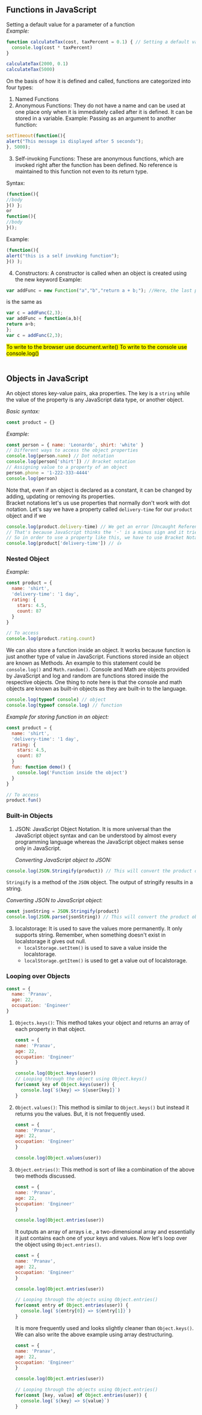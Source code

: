 ## Functions in JavaScript
Setting a default value for a parameter of a function <br />
_Example:_
```js
function calculateTax(cost, taxPercent = 0.1) { // Setting a default value for tax parameter, incase the user does not enter one
  console.log(cost * taxPercent)
}

calculateTax(2000, 0.1)
calculateTax(5000)
```
On the basis of how it is defined and called, functions are categorized into four types:
1.	Named Functions
2.   Anonymous Functions:
They do not have a name and can be used at one place only when it is immediately called after it is defined. It can be stored in a variable.
Example: Passing as an argument to another function:
```javascript
setTimeout(function(){
alert("This message is displayed after 5 seconds");
}, 5000);
```
3. Self-invoking Functions:
These are anonymous functions, which are invoked right after the function has been defined. No reference is maintained to this function not even to its return type.

Syntax:
```javascript
(function(){
//body
}() };
or
function(){
//body
}();
```
Example:
```javascript
(function(){
alert("this is a self invoking function");
}() );
```

4. Constructors:
A constructor is called when an object is created using the new keyword
Example:
```javascript
var addFunc = new Function("a","b","return a + b;"); //Here, the last parameter will always be the body of the function
```
is the same as
```javascript
var c = addFunc(2,3);
var addFunc = function(a,b){
return a+b;
};
var c = addFunc(2,3); 
```

<mark>To write to the browser use document.write()
To write to the console use console.log()</mark>
<br /><br />
## Objects in JavaScript
An object stores key-value pairs, aka properties. The key is a `string` while the value of the property is any JavaScript data type, or another object.

_Basic syntax:_ 
```js
const product = {}
```
_Example:_
```javascript
const person = { name: 'Leonardo', shirt: 'white' }
// Different ways to access the object properties
console.log(person.name) // Dot notation
console.log(person['shirt']) // Bracket notation
// Assigning value to a property of an object
person.phone = '1-222-333-4444'
console.log(person)
```
Note that, even if an object is declared as a constant, it can be changed by adding, updating or removing its properties. <br />
Bracket notations let's us use properties that normally don't work with dot notation. Let's say we have a property called `delivery-time` for our `product` object and if we

```js
console.log(product.delivery-time) // We get an error [Uncaught ReferenceError: time is not defined at...]
// That's because JavaScript thinks the '-' is a minus sign and it tries to do math
// So in order to use a property like this, we have to use Bracket Notation
console.log(product['delivery-time']) // 👍
```
### Nested Object
_Example:_ 
```js
const product = {
  name: 'shirt',
  'delivery-time': '1 day',
  rating: {
    stars: 4.5,
    count: 87
  }
}

// To access
console.log(product.rating.count)
```
We can also store a function inside an object. It works because function is just another type of value in JavaScript. Functions stored inside an object are known as Methods.
An example to this statement could be `console.log()` and `Math.random()`. Console and Math are objects provided by JavaScript and log and random are functions stored inside the respective objects.
One thing to note here is that the console and math objects are known as built-in objects as they are built-in to the language.
```js
console.log(typeof console) // object
console.log(typeof console.log) // function
```

_Example for storing function in an object:_ 
```js
const product = {
  name: 'shirt',
  'delivery-time': '1 day',
  rating: {
    stars: 4.5,
    count: 87
  }
  fun: function demo() {
    console.log('Function inside the object')
  }
}

// To access
product.fun()
```
### Built-in Objects
1. JSON:
   JavaScript Object Notation. It is more universal than the JavaScript object syntax and can be understood by almost every programming language whereas the JavaScript object makes sense only in JavaScript.

   _Converting JavaScript object to JSON:_
```js
console.log(JSON.Stringify(product)) // This will convert the product object into JSON
```
`Stringify` is a method of the `JSON` object. The output of stringify results in a string.

  _Converting JSON to JavaScript object:_
```js
const jsonString = JSON.Stringify(product)
console.log(JSON.parse(jsonString)) // This will convert the product object into JSON
```
3. localstorage:
   It is used to save the values more permanently. It only supports string. Remember, when something doesn't exist in localstorage it gives out null.
   - `localStorage.setItem()` is used to save a value inside the localstorage.
   - `localStorage.getItem()` is used to get a value out of localstorage.

### Looping over Objects
```js
const = {
  name: 'Pranav',
  age: 22,
  occupation: 'Engineer'
}
```
1. `Objects.keys()`: This method takes your object and returns an array of each property in that object.
   ```js
   const = {
   name: 'Pranav',
   age: 22,
   occupation: 'Engineer'
   }

   console.log(Object.keys(user))
   // Looping through the object using Object.keys()
   for(const key of Object.keys(user)) {
     console.log(`${key} => ${user[key]}`)
   }
   ```
2. `Object.values()`: This method is similar to `Object.keys()` but instead it returns you the values. But, it is not frequently used.
   ```js
   const = {
   name: 'Pranav',
   age: 22,
   occupation: 'Engineer'
   }

   console.log(Object.values(user))
   ```
3. `Object.entries()`: This method is sort of like a combination of the above two methods discussed.
   ```js
   const = {
   name: 'Pranav',
   age: 22,
   occupation: 'Engineer'
   }

   console.log(Object.entries(user))
   ```
   It outputs an array of arrays i.e., a two-dimensional array and essentially it just contains each one of your keys and values. Now let's loop over the object using `Object.entries()`.
   ```js
   const = {
   name: 'Pranav',
   age: 22,
   occupation: 'Engineer'
   }

   console.log(Object.entries(user))

   // Looping through the objects using Object.entries()
   for(const entry of Object.entries(user)) {
     console.log(`${entry[0]} => ${entry[1]}`)
   }
   ```
   It is more frequently used and looks slightly cleaner than `Object.keys()`. We can also write the above example using array destructuring.
   ```js
   const = {
   name: 'Pranav',
   age: 22,
   occupation: 'Engineer'
   }

   console.log(Object.entries(user))

   // Looping through the objects using Object.entries()
   for(const [key, value] of Object.entries(user)) {
     console.log(`${key} => ${value}`)
   }
   ```
